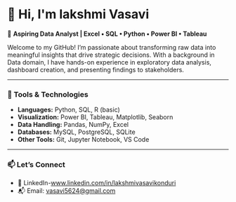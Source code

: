 # 👋 Hi, I'm lakshmi Vasavi

🎯 **Aspiring Data Analyst | Excel • SQL • Python • Power BI • Tableau**

Welcome to my GitHub! I’m passionate about transforming raw data into meaningful insights that drive strategic decisions. With a background in Data domain, I have hands-on experience in exploratory data analysis, dashboard creation, and presenting findings to stakeholders.

---

### 🔧 Tools & Technologies
- **Languages:** Python, SQL, R (basic)
- **Visualization:** Power BI, Tableau, Matplotlib, Seaborn
- **Data Handling:** Pandas, NumPy, Excel
- **Databases:** MySQL, PostgreSQL, SQLite
- **Other Tools:** Git, Jupyter Notebook, VS Code

---

### 📫 Let’s Connect
- 💼 LinkedIn-www.linkedin.com/in/lakshmivasavikonduri
- 📬 Email: vasavi5624@gmail.com
